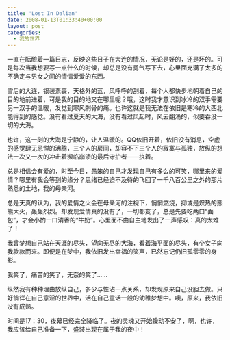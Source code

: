 ```yaml
---
title: 'Lost In Dalian'
date: 2008-01-13T01:33:40+00:00
layout: post
categories:
  - 我的世界
---
```


一直在酝酿着一篇日志，反映这些日子在大连的情况，无论是好的，还是坏的。可是每次当我想要写一点什么的时候，却总是没有勇气写下去，心里面充满了太多的不确定与男女之间的情情爱爱的东西。

雪后的大连，银装素裹，天格外的蓝，风呼呼的刮着，每个人都快步地朝着自己的目的地前进着，可是我的目的地又在哪里呢？哦，这时我才意识到冰冷的双手需要另一双手的温暖，发觉到寒风刺骨的痛。也许这就是我无法在依旧是寒冷的大西北能得到的感觉。没有看过夏天的大海，没有看过风起时，风云翻涌的，似要吞没一切的大海。

也许，这一刻的大海是宁静的，让人温暖的。QQ依旧开着，依旧没有消息，空虚的感觉肆无忌惮的沸腾，三个人的房间，却容不下三个人的寂寞与孤独，放纵的想法一次又一次的冲击着濒临崩溃的最后守护者——执着。
<!--more-->
总是相信会有爱的，时至今日，愚笨的自己才发现自己有多么的可笑，哪里来的爱情？哪里有我会等到的缘分？思绪已经迫不及待的飞回了一千八百公里之外的那片熟悉的土地，我的母亲河。

总是天真的认为，我的爱情之火会在母亲河的注视下，悄悄燃烧，抑或是炽热的熊熊大火，轰轰烈烈。却发现爱情真的没有了，一切都变了，总是先要吃两口“面包”，才会小酌一口清香的“牛奶”。心里面不由自主地发出了一声感叹：真的太难了！

我曾梦想自己站在天涯的尽头，望向无尽的大海，看着海平面的尽头，有个女子向我款款而来。即便是在梦中，我依旧发出幸福的笑声，已然忘记仍旧孤零零的身影。

我笑了，痛苦的笑了，无奈的笑了……

纵然我有种种理由放纵自己，多少与性沾一点关系，却发现原来自己没胆去做。只好徜徉在自己意淫的世界中，活在自己童话一般的幼稚梦想中。噢，原来，我依旧没有成熟。

时间是17：30，夜幕已经完全降临了。夜的灵魂又开始躁动不安了，啊，也许，我应该给自己准备一下，盛装出现在属于我的夜中！
